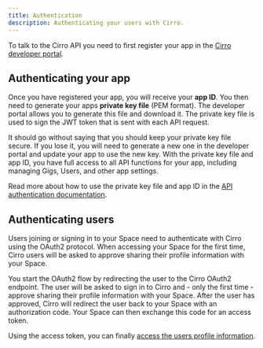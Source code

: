 ```yaml
---
title: Authentication
description: Authenticating your users with Cirro.
---
```


To talk to the Cirro API you need to first register your app in the [Cirro developer portal](https://developers.cirro.io/).

## Authenticating your app

Once you have registered your app, you will receive your **app ID**.
You then need to generate your apps **private key file** (PEM format).
The developer portal allows you to generate this file and download it.
The private key file is used to sign the JWT token that is sent with each API request.

It should go without saying that you should keep your private key file secure.
If you lose it, you will need to generate a new one in the developer portal and update your app to use the new key.
With the private key file and app ID, you have full access to all API functions for your app, including managing
Gigs, Users, and other app settings.

Read more about how to use the private key file and app ID in the [API authentication documentation](https://api-docs.cirro.io/docs/authentication).

## Authenticating users

Users joining or signing in to your Space need to authenticate with Cirro using the OAuth2 protocol. When accessing your Space for the first time, Cirro users will be asked to approve sharing their profile information with your Space.

You start the OAuth2 flow by redirecting the user to the Cirro OAuth2 endpoint. The user will be asked to sign in to Cirro and - only the first time - approve sharing their profile information with your Space. After the user has approved, Cirro will redirect the user back to your Space with an authorization code. Your Space can then exchange this code for an access token.

Using the access token, you can finally [access the users profile information](https://api-docs.cirro.io/docs/users/me).
